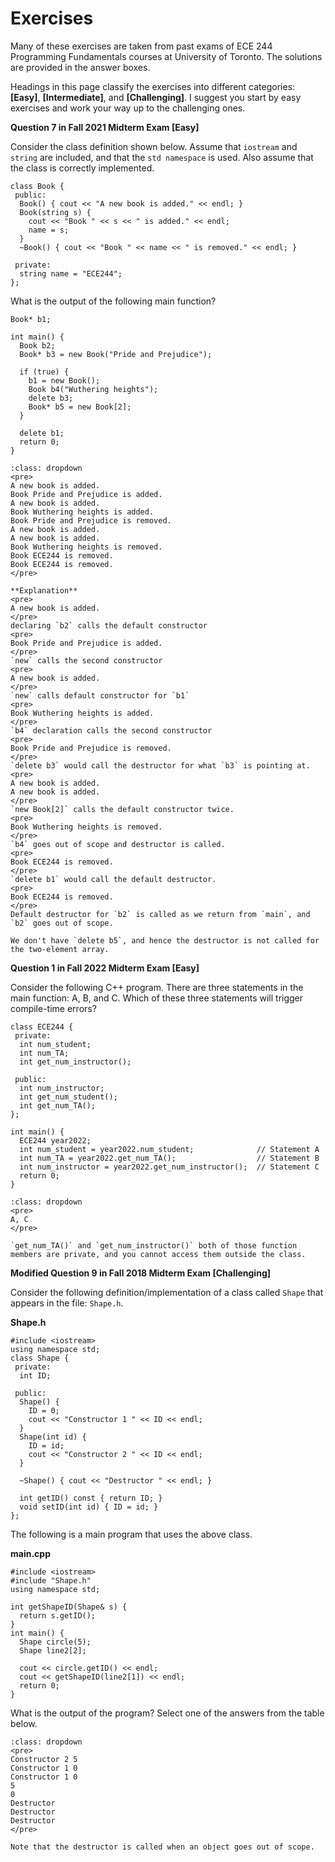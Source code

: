 # Exercises

Many of these exercises are taken from past exams of ECE 244 Programming Fundamentals courses at University of Toronto. The solutions are provided in the answer boxes.

Headings in this page classify the exercises into different categories: **[Easy]**, **[Intermediate]**, and **[Challenging]**. I suggest you start by easy exercises and work your way up to the challenging ones.

**Question 7 in Fall 2021 Midterm Exam [Easy]**

Consider the class definition shown below. Assume that `iostream` and `string` are included, and that the `std namespace` is used. Also assume that the class is correctly implemented.

```{code-block} cpp
class Book {
 public:
  Book() { cout << "A new book is added." << endl; }
  Book(string s) {
    cout << "Book " << s << " is added." << endl;
    name = s;
  }
  ~Book() { cout << "Book " << name << " is removed." << endl; }

 private:
  string name = "ECE244";
};

```

What is the output of the following main function?

```{code-block} cpp
Book* b1;

int main() {
  Book b2;
  Book* b3 = new Book("Pride and Prejudice");

  if (true) {
    b1 = new Book();
    Book b4("Wuthering heights");
    delete b3;
    Book* b5 = new Book[2];
  }

  delete b1;
  return 0;
}

```

```{admonition} Answer
:class: dropdown
<pre>
A new book is added.
Book Pride and Prejudice is added.
A new book is added.
Book Wuthering heights is added.
Book Pride and Prejudice is removed.
A new book is added.
A new book is added.
Book Wuthering heights is removed.
Book ECE244 is removed.
Book ECE244 is removed.
</pre>

**Explanation**
<pre>
A new book is added. 
</pre>
declaring `b2` calls the default constructor
<pre>
Book Pride and Prejudice is added.
</pre>
`new` calls the second constructor
<pre>
A new book is added.
</pre>
`new` calls default constructor for `b1`
<pre>
Book Wuthering heights is added.
</pre>
`b4` declaration calls the second constructor
<pre>
Book Pride and Prejudice is removed.
</pre>
`delete b3` would call the destructor for what `b3` is pointing at.
<pre>
A new book is added.
A new book is added.
</pre>
`new Book[2]` calls the default constructor twice.
<pre>
Book Wuthering heights is removed.
</pre>
`b4` goes out of scope and destructor is called.
<pre>
Book ECE244 is removed.
</pre>
`delete b1` would call the default destructor. 
<pre>
Book ECE244 is removed.
</pre>
Default destructor for `b2` is called as we return from `main`, and `b2` goes out of scope.

We don't have `delete b5`, and hence the destructor is not called for the two-element array. 
```

**Question 1 in Fall 2022 Midterm Exam [Easy]**

Consider the following C++ program. There are three statements in the main function: A, B, and C. Which of these three statements will trigger compile-time errors?

```{code-block} cpp
class ECE244 {
 private:
  int num_student;
  int num_TA;
  int get_num_instructor();

 public:
  int num_instructor;
  int get_num_student();
  int get_num_TA();
};

int main() {
  ECE244 year2022;
  int num_student = year2022.num_student;              // Statement A
  int num_TA = year2022.get_num_TA();                  // Statement B
  int num_instructor = year2022.get_num_instructor();  // Statement C
  return 0;
}
```

```{admonition} Answer
:class: dropdown
<pre>
A, C
</pre>

`get_num_TA()` and `get_num_instructor()` both of those function members are private, and you cannot access them outside the class.
```

**Modified Question 9 in Fall 2018 Midterm Exam [Challenging]**


Consider the following definition/implementation of a class called `Shape` that appears in the file: `Shape.h`.

**Shape.h**
```{code-block} cpp
#include <iostream>
using namespace std;
class Shape {
 private:
  int ID;

 public:
  Shape() {
    ID = 0;
    cout << "Constructor 1 " << ID << endl;
  }
  Shape(int id) {
    ID = id;
    cout << "Constructor 2 " << ID << endl;
  }

  ~Shape() { cout << "Destructor " << endl; }

  int getID() const { return ID; }
  void setID(int id) { ID = id; }
};
```

The following is a main program that uses the above class.

**main.cpp**
```{code-block} cpp
#include <iostream>
#include "Shape.h"
using namespace std;

int getShapeID(Shape& s) {
  return s.getID();
}
int main() {
  Shape circle(5);
  Shape line2[2];

  cout << circle.getID() << endl;
  cout << getShapeID(line2[1]) << endl;
  return 0;
}
```

What is the output of the program? Select one of the answers from the table below.

```{admonition} Answer 
:class: dropdown
<pre>
Constructor 2 5
Constructor 1 0
Constructor 1 0
5
0
Destructor 
Destructor 
Destructor 
</pre>

Note that the destructor is called when an object goes out of scope. 
```
